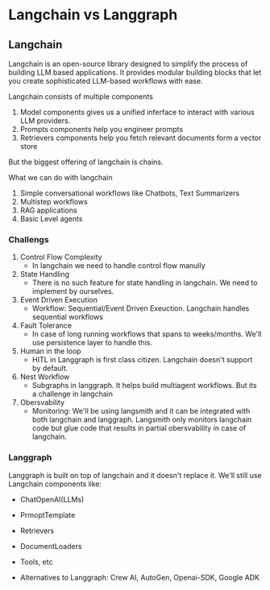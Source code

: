 # Langchain vs Langgraph


## Langchain

Langchain is an open-source library designed to simplify the process of building LLM based applications. It provides modular building blocks that let you create sophisticated LLM-based workflows with ease. 

Langchain consists of multiple components

1. Model components gives us a unified inferface to interact with various LLM providers.
2. Prompts components help you engineer prompts
3. Retrievers components help you fetch relevant documents form a vector store

But the biggest offering of langchain is chains.


What we can do with langchain

1. Simple conversational workflows like Chatbots, Text Summarizers
2. Multistep workflows
3. RAG applications
4. Basic Level agents



### Challengs
1. Control Flow Complexity
    - In langchain we need to handle control flow manully
2. State Handling
    - There is no such feature for state handling in langchain. We need to implement by ourselves.
3. Event Driven Execution
    - Workflow: Sequential/Event Driven Exeuction. Langchain handles sequential workflows
4. Fault Tolerance
    - In case of long running workflows that spans to weeks/months. We'll use persistence layer to handle this.
5. Human in the loop
    - HITL in Langgraph is first class citizen. Langchain doesn't support by default.
6. Nest Workflow
    - Subgraphs in langgraph. It helps build multiagent workflows. But its a challenge in langchain
7. Obersvability
    - Monitoring: We'll be using langsmith and it can be integrated with both langchain and langgraph. Langsmith only monitors langchain code but glue code that results in partial obersvability in case of langchain.



### Langgraph
Langgraph is built on top of langchain and it doesn't replace it. We'll still use Langchain components like:

- ChatOpenAI(LLMs)
- PrmoptTemplate
- Retrievers
- DocumentLoaders
- Tools, etc


- Alternatives to Langgraph:  Crew AI, AutoGen, Openai-SDK, Google ADK
